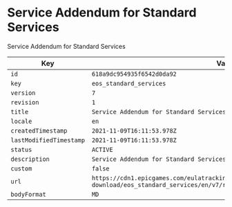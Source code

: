 # Service Addendum for Standard Services

Service Addendum for Standard Services

| Key | Value |
| --- | ----- |
| `id` | `618a9dc954935f6542d0da92` |
| `key` | `eos_standard_services` |
| `version` | `7` |
| `revision` | `1` |
| `title` | `Service Addendum for Standard Services` |
| `locale` | `en` |
| `createdTimestamp` | `2021-11-09T16:11:53.978Z` |
| `lastModifiedTimestamp` | `2021-11-09T16:11:53.978Z` |
| `status` | `ACTIVE` |
| `description` | `Service Addendum for Standard Services` |
| `custom` | `false` |
| `url` | `https://cdn1.epicgames.com/eulatracking-download/eos_standard_services/en/v7/r1/a2e5ead390ba661798253fb6bf72fa2c.pdf` |
| `bodyFormat` | `MD` |
